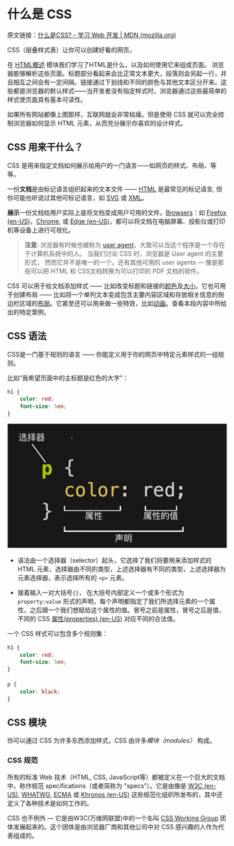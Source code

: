 # 什么是 CSS

原文链接：[什么是CSS? - 学习 Web 开发 | MDN (mozilla.org)](https://developer.mozilla.org/zh-CN/docs/Learn/CSS/First_steps/What_is_CSS)

CSS（层叠样式表）让你可以创建好看的网页。

在 [HTML概述](https://developer.mozilla.org/zh-CN/docs/learn/HTML/Introduction_to_HTML) 模块我们学习了HTML是什么，以及如何使用它来组成页面。 浏览器能够解析这些页面。标题部分看起来会比正常文本更大，段落则会另起一行，并且相互之间会有一定间隔。链接通过下划线和不同的颜色与其他文本区分开来。这些都是浏览器的默认样式——当开发者没有指定样式时，浏览器通过这些最简单的样式使页面具有基本可读性。

如果所有网站都像上图那样，互联网就会非常枯燥。但是使用 CSS 就可以完全控制浏览器如何显示 HTML 元素，从而充分展示你喜欢的设计样式。

## CSS 用来干什么？

CSS 是用来指定文档如何展示给用户的一门语言——如网页的样式、布局、等等。

一份**文档**是由标记语言组织起来的文本文件 —— [HTML](https://developer.mozilla.org/zh-CN/docs/Glossary/HTML) 是最常见的标记语言, 但你可能也听说过其他可标记语言，如 [SVG](https://developer.mozilla.org/zh-CN/docs/Glossary/SVG) 或 [XML](https://developer.mozilla.org/zh-CN/docs/Glossary/XML)。

**展示**一份文档给用户实际上是将文档变成用户可用的文件。[Browsers](https://developer.mozilla.org/zh-CN/docs/Glossary/Browser)：如 [Firefox (en-US)](https://developer.mozilla.org/en-US/docs/Glossary/Mozilla_Firefox)，[Chrome](https://developer.mozilla.org/zh-CN/docs/Glossary/Google_Chrome), 或 [Edge (en-US)](https://developer.mozilla.org/en-US/docs/Glossary/Microsoft_Edge)，都可以将文档在电脑屏幕、投影仪或打印机等设备上进行可视化。

> **注意**: 浏览器有时候也被称为 [user agent](https://developer.mozilla.org/zh-CN/docs/Glossary/User_agent)，大致可以当这个程序是一个存在于计算机系统中的人。 当我们讨论 CSS 时，浏览器是 User agent 的主要形式， 然而它并不是唯一的一个。还有其他可用的 user agents — 像是那些可以把 HTML 和 CSS文档转换为可以打印的 PDF 文档的软件。

CSS 可以用于给文档添加样式 —— 比如改变标题和链接的[颜色](https://developer.mozilla.org/zh-CN/docs/Web/CSS/color_value)及[大小](https://developer.mozilla.org/zh-CN/docs/Web/CSS/font-size)。它也可用于创建布局 —— 比如将一个单列文本变成包含主要内容区域和存放相关信息的侧边栏区域的[布局](https://developer.mozilla.org/zh-CN/docs/Web/CSS/Layout_cookbook/Column_layouts)。它甚至还可以用来做一些特效，比如[动画](https://developer.mozilla.org/zh-CN/docs/Web/CSS/CSS_Animations)。查看本段内容中所给出的特定案例。

## CSS 语法

CSS是一门基于规则的语言 —— 你能定义用于你的网页中特定元素样式的一组规则。

 比如“我希望页面中的主标题是红色的大字”：

```css
h1 {
    color: red;
    font-size: 5em;
}
```



![](../../images/CSS规则集.png)

- 语法由一个选择器（selector）起头，它选择了我们将要用来添加样式的 HTML 元素，选择器由不同的类型，上述选择器有不同的类型，上述选择器为元素选择器，表示选择所有的 `<p>` 元素。

- 接着输入一对大括号`{}`， 在大括号内部定义一个或多个形式为 `property:value` 形式的声明，每个声明都指定了我们所选择元素的一个属性，之后跟一个我们想赋给这个属性的值。冒号之前是属性，冒号之后是值，不同的 CSS [属性(properties) (en-US)](https://developer.mozilla.org/en-US/docs/Glossary/property/CSS) 对应不同的合法值。

一个 CSS 样式可以包含多个规则集：

```css
h1 {
    color: red;
    font-size: 5em;
}

p {
    color: black;
}
```

## CSS 模块

你可以通过 CSS 为许多东西添加样式，CSS 由许多*模块（modules）* 构成。

### CSS 规范

所有的标准 Web 技术（HTML, CSS, JavaScript等）都被定义在一个巨大的文档中，称作规范 specifications（或者简称为 "specs"）。它是由像是 [W3C (en-US)](https://developer.mozilla.org/en-US/docs/Glossary/W3C), [WHATWG](https://developer.mozilla.org/zh-CN/docs/Glossary/WHATWG), [ECMA](https://developer.mozilla.org/zh-CN/docs/Glossary/ECMA) 或 [Khronos (en-US)](https://developer.mozilla.org/en-US/docs/Glossary/Khronos) 这些规范化组织所发布的，其中还定义了各种技术是如何工作的。

CSS 也不例外 — 它是由W3C(万维网联盟)中的一个名叫 [CSS Working Group](https://www.w3.org/Style/CSS/) 团体发展起来的。这个团体是由浏览器厂商和其他公司中对 CSS 感兴趣的人作为代表组成的。
